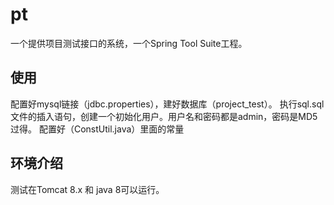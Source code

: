 # pt
一个提供项目测试接口的系统，一个Spring Tool Suite工程。
## 使用
配置好mysql链接（jdbc.properties），建好数据库（project_test）。
执行sql.sql文件的插入语句，创建一个初始化用户。用户名和密码都是admin，密码是MD5过得。
配置好（ConstUtil.java）里面的常量
## 环境介绍
测试在Tomcat 8.x 和 java 8可以运行。
